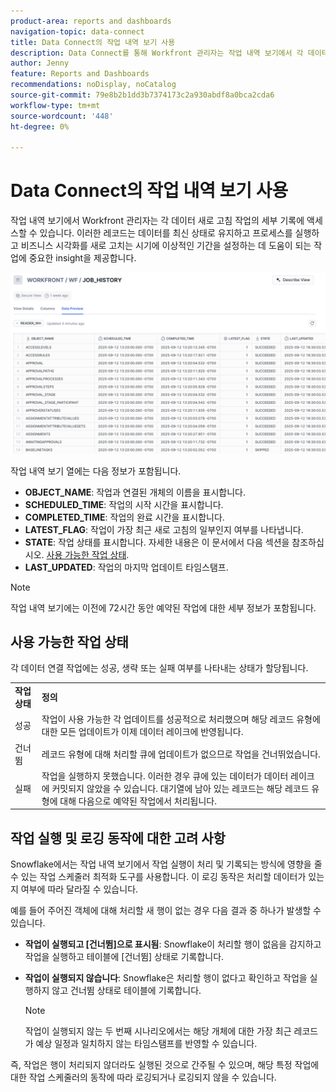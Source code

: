 ```yaml
---
product-area: reports and dashboards
navigation-topic: data-connect
title: Data Connect의 작업 내역 보기 사용
description: Data Connect를 통해 Workfront 관리자는 작업 내역 보기에서 각 데이터 새로 고침 작업의 세부 기록에 액세스할 수 있습니다.
author: Jenny
feature: Reports and Dashboards
recommendations: noDisplay, noCatalog
source-git-commit: 79e8b2b1dd3b7374173c2a930abdf8a0bca2cda6
workflow-type: tm+mt
source-wordcount: '448'
ht-degree: 0%

---
```


# Data Connect의 작업 내역 보기 사용

작업 내역 보기에서 Workfront 관리자는 각 데이터 새로 고침 작업의 세부 기록에 액세스할 수 있습니다. 이러한 레코드는 데이터를 최신 상태로 유지하고 프로세스를 실행하고 비즈니스 시각화를 새로 고치는 시기에 이상적인 기간을 설정하는 데 도움이 되는 작업에 중요한 insight을 제공합니다.

![작업 기록 보기](assets/job-history-tab.png)

작업 내역 보기 열에는 다음 정보가 포함됩니다.

* **OBJECT_NAME**: 작업과 연결된 개체의 이름을 표시합니다.
* **SCHEDULED_TIME**: 작업의 시작 시간을 표시합니다.
* **COMPLETED_TIME**: 작업의 완료 시간을 표시합니다.
* **LATEST_FLAG**: 작업이 가장 최근 새로 고침의 일부인지 여부를 나타냅니다.
* **STATE**: 작업 상태를 표시합니다. 자세한 내용은 이 문서에서 다음 섹션을 참조하십시오. [사용 가능한 작업 상태](#available-job-statuses).
* **LAST_UPDATED**: 작업의 마지막 업데이트 타임스탬프.

>[!NOTE]
>
>작업 내역 보기에는 이전에 72시간 동안 예약된 작업에 대한 세부 정보가 포함됩니다.


## 사용 가능한 작업 상태

각 데이터 연결 작업에는 성공, 생략 또는 실패 여부를 나타내는 상태가 할당됩니다.

<table>
    <tr>
        <td><b>작업 상태</b></td>
        <td><b>정의</b></td>
    </tr>
    <tr>
        <td>성공</td>
        <td>작업이 사용 가능한 각 업데이트를 성공적으로 처리했으며 해당 레코드 유형에 대한 모든 업데이트가 이제 데이터 레이크에 반영됩니다.</td>
    </tr>
    <tr>
        <td>건너뜀</td>
        <td>레코드 유형에 대해 처리할 큐에 업데이트가 없으므로 작업을 건너뛰었습니다.</td>
    </tr>
    <tr>
        <td>실패</td>
        <td>작업을 실행하지 못했습니다. 이러한 경우 큐에 있는 데이터가 데이터 레이크에 커밋되지 않았을 수 있습니다. 대기열에 남아 있는 레코드는 해당 레코드 유형에 대해 다음으로 예약된 작업에서 처리됩니다. </td>
    </tr>
   </table>


## 작업 실행 및 로깅 동작에 대한 고려 사항

Snowflake에서는 작업 내역 보기에서 작업 실행이 처리 및 기록되는 방식에 영향을 줄 수 있는 작업 스케줄러 최적화 도구를 사용합니다. 이 로깅 동작은 처리할 데이터가 있는지 여부에 따라 달라질 수 있습니다.

예를 들어 주어진 객체에 대해 처리할 새 행이 없는 경우 다음 결과 중 하나가 발생할 수 있습니다.

* **작업이 실행되고 [건너뜀]으로 표시됨**: Snowflake이 처리할 행이 없음을 감지하고 작업을 실행하고 테이블에 [건너뜀] 상태로 기록합니다.

* **작업이 실행되지 않습니다**: Snowflake은 처리할 행이 없다고 확인하고 작업을 실행하지 않고 건너뜀 상태로 테이블에 기록합니다.

  >[!NOTE]
  >
  >작업이 실행되지 않는 두 번째 시나리오에서는 해당 개체에 대한 가장 최근 레코드가 예상 일정과 일치하지 않는 타임스탬프를 반영할 수 있습니다.

즉, 작업은 행이 처리되지 않더라도 실행된 것으로 간주될 수 있으며, 해당 특정 작업에 대한 작업 스케줄러의 동작에 따라 로깅되거나 로깅되지 않을 수 있습니다.